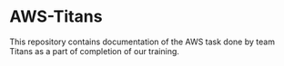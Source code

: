 # AWS-Titans
This repository contains documentation of the AWS task done by team Titans as a part of completion of our training.

